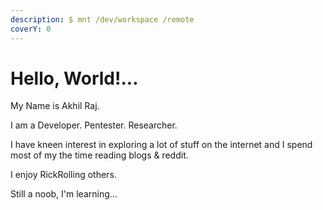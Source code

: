 ```yaml
---
description: $ mnt /dev/workspace /remote
coverY: 0
---
```


# Hello, World!...

My Name is Akhil Raj.&#x20;

I am a Developer. Pentester. Researcher.

I have kneen interest in exploring a lot of stuff on the internet and I spend most of my the time reading blogs & reddit.

I enjoy RickRolling others.



Still a noob, I'm learning...
